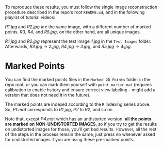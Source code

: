To reproduce these results, you must follow the single image reconstruction procedure described in the repo's root `README.md`, and in the following playlist of tutorial videos:

*R1.jpg* and *R2.jpg* are the same image, with a different number of marked points. *R3*, *R4*, and *R5.jpg*, on the other hand, are all unique images.

*R1.jpg* and *R2.jpg* represent the test image *1.jpg* in the `Test Images` folder. Afterwards, *R3.jpg* &rarr; *2.jpg*, *R4.jpg* &rarr; *3.jpg*, and *R5.jpg* &rarr; *4.jpg*.

# Marked Points

You can find the marked points files in the `Marked 2D Points` folder in the repo root, or you can mark them yourself with `point_marker.mat` (requires calibration to enable hsitory and ensure correct view labeling &ndash; might add a version that does not need it in the future).

The marked points are indexed according to the `R` indexing series above. So, *P1.mat* corresponds to *R1.jpg*, *P2* to *R2*, and so on.

Note that, except *P4.mat* which has an undistorted version, **all the points are marked on NON-UNDISTORTED IMAGES**, so if you try to get the results on undistorted images for those, you'll get bad results. However, all the rest of the steps in the process remain the same, just press no whenever asked for undistorted images if you are using these pre-marked points.